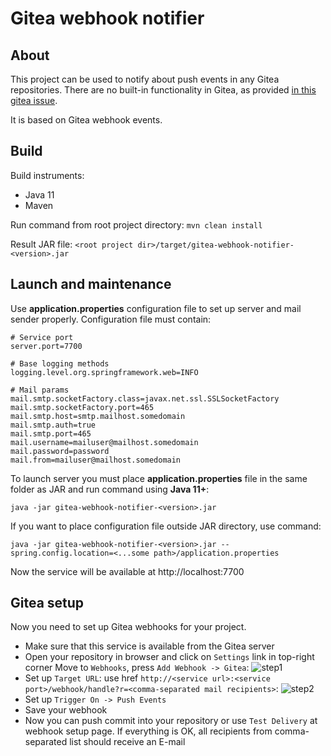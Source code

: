 # Gitea webhook notifier

## About
This project can be used to notify about push events in any Gitea repositories.
There are no built-in functionality in Gitea, as provided [in this gitea issue](https://github.com/go-gitea/gitea/issues/8365).

It is based on Gitea webhook events.

## Build

Build instruments:
* Java 11
* Maven

Run command from root project directory: ``mvn clean install``

Result JAR file: `<root project dir>/target/gitea-webhook-notifier-<version>.jar`

## Launch and maintenance

Use **application.properties** configuration file to set up server and mail sender properly. Configuration file must contain:
```
# Service port
server.port=7700

# Base logging methods
logging.level.org.springframework.web=INFO

# Mail params
mail.smtp.socketFactory.class=javax.net.ssl.SSLSocketFactory
mail.smtp.socketFactory.port=465
mail.smtp.host=smtp.mailhost.somedomain
mail.smtp.auth=true
mail.smtp.port=465
mail.username=mailuser@mailhost.somedomain
mail.password=password
mail.from=mailuser@mailhost.somedomain
```

To launch server you must place **application.properties** file in the same folder as JAR and run command using **Java 11+**: 

`java -jar gitea-webhook-notifier-<version>.jar`

If you want to place configuration file outside JAR directory, use command: 

`java -jar gitea-webhook-notifier-<version>.jar --spring.config.location=<...some path>/application.properties`

Now the service will be available at http://localhost:7700

## Gitea setup

Now you need to set up Gitea webhooks for your project. 

* Make sure that this service is available from the Gitea server
* Open your repository in browser and click on `Settings` link in top-right corner
Move to `Webhooks`, press `Add Webhook -> Gitea`:
![step1](https://user-images.githubusercontent.com/10252565/196620304-f0422385-176d-463f-b6bd-9062a04e639d.png)
* Set up `Target URL`: use href `http://<service url>:<service port>/webhook/handle?r=<comma-separated mail recipients>`:
![step2](https://user-images.githubusercontent.com/10252565/196620365-97ac2024-25d2-4627-9273-51fa3d2b3dc6.png)
* Set up `Trigger On -> Push Events`
* Save your webhook
* Now you can push commit into your repository or use `Test Delivery` at webhook setup page. 
If everything is OK, all recipients from comma-separated list should receive an E-mail
